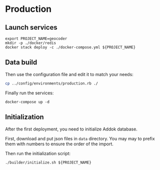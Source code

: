 
# Production

## Launch services
```
export PROJECT_NAME=geocoder
mkdir -p ./docker/redis
docker stack deploy -c ./docker-compose.yml ${PROJECT_NAME}
```

## Data build
Then use the configuration file and edit it to match your needs:

```bash
cp ../config/environments/production.rb ./
```

Finally run the services:
```
docker-compose up -d
```

Initialization
--------------

After the first deployment, you need to initialize Addok database.

First, download and put json files in `data` directory. You may may to prefix them with numbers to ensure the order of the import.

Then run the initialization script:

```
./builder/initialize.sh ${PROJECT_NAME}
```

